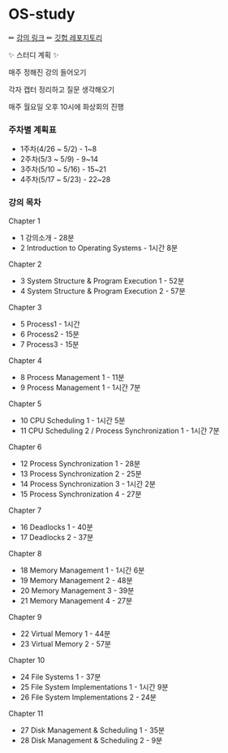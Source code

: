 # OS-study

✏ [강의 링크](http://www.kocw.or.kr/home/cview.do?mty=p&kemId=1046323)
✏ [깃헙 레포지토리](https://github.com/seunghee73/CS-study)

✨ 스터디 계획 ✨

  매주 정해진 강의 들어오기

  각자 캡터 정리하고 질문 생각해오기

  매주 월요일 오후 10시에 화상회의 진행



### 주차별 계획표

- 1주차(4/26 ~ 5/2) - 1~8
- 2주차(5/3 ~ 5/9) - 9~14
- 3주차(5/10 ~ 5/16) - 15~21
- 4주차(5/17 ~ 5/23) - 22~28



### 강의 목차

Chapter 1

- 1 강의소개 - 28분
- 2 Introduction to Operating Systems - 1시간 8분

Chapter 2

- 3 System Structure & Program Execution 1 - 52분
- 4 System Structure & Program Execution 2 - 57분

Chapter 3

- 5 Process1 - 1시간
- 6 Process2 - 15분
- 7 Process3 - 15분

Chapter 4

- 8 Process Management 1 - 11분
- 9 Process Management 1 - 1시간 7분

Chapter 5

- 10 CPU Scheduling 1 - 1시간 5분
- 11 CPU Scheduling 2 / Process Synchronization 1 - 1시간 7분

Chapter 6

- 12 Process Synchronization 1 - 28분
- 13 Process Synchronization 2 - 25분
- 14 Process Synchronization 3 - 1시간 2분
- 15 Process Synchronization 4 - 27분

Chapter 7

- 16 Deadlocks 1 - 40분
- 17 Deadlocks 2 - 37분

Chapter 8

- 18 Memory Management 1 - 1시간 6분
- 19 Memory Management 2 - 48분
- 20 Memory Management 3 - 39분
- 21 Memory Management 4 - 27분

Chapter 9

- 22 Virtual Memory 1 - 44분
- 23 Virtual Memory 2 - 57분

Chapter 10

- 24 File Systems 1 - 37분
- 25 File System Implementations 1 - 1시간 9분
- 26 File System Implementations 2 - 24분

Chapter 11

- 27 Disk Management & Scheduling 1 - 35분
- 28 Disk Management & Scheduling 2 - 9분